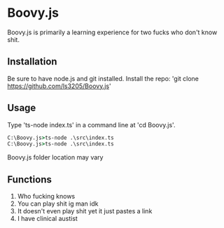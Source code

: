 # Boovy.js
Boovy.js is primarily a learning experience for two fucks who don't know shit.

## Installation
Be sure to have node.js and git installed.
Install the repo: 'git clone https://github.com/ls3205/Boovy.js'

## Usage
Type 'ts-node index.ts' in a command line at 'cd Boovy.js'.
```cmd
C:\Boovy.js>ts-node .\src\index.ts
C:\Boovy.js>ts-node .\src\index.ts
```
Boovy.js folder location may vary

## Functions
1. Who fucking knows
2. You can play shit ig man idk
3. It doesn't even play shit yet it just pastes a link
4. I have clinical austist